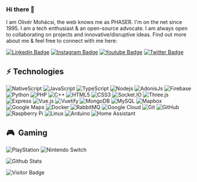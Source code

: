 ### Hi there 👋

I am Olivér Mohácsi, the web knows me as PHASER. I'm on the net since 1995. I am a tech enthusiast & an open-source advocate. I am always open to collaborating on projects and innovative/disruptive ideas. Find out more about me & feel free to connect with me here:

[![Linkedin Badge](https://img.shields.io/badge/-olivermohacsi-blue?style=flat-square&logo=Linkedin&logoColor=white&link=https://www.linkedin.com/in/olivermohacsi/)](https://www.linkedin.com/in/olivermohacsi/)
[![Instagram Badge](https://img.shields.io/badge/-oliverphaser-purple?style=flat-square&logo=instagram&logoColor=white&link=https://instagram.com/oliverphaser/)](https://instagram.com/oliverphaser)
[![Youtube Badge](https://img.shields.io/badge/-oliverphaser-darkred?style=flat-square&logo=youtube&logoColor=white&link=https://www.youtube.com/c/oliverphaser)](https://www.youtube.com/c/oliverphaser)
[![Twitter Badge](https://img.shields.io/badge/-oliverphaser-blue?style=flat-square&logo=twitter&logoColor=white&link=https://www.twitter.com/oliverphaser)](https://www.twitter.com/oliverphaser)

## ⚡ Technologies

![NativeScript](https://img.shields.io/badge/-NativeScript-black?style=flat-square&logo=nativescript)
![JavaScript](https://img.shields.io/badge/-JavaScript-black?style=flat-square&logo=javascript)
![TypeScript](https://img.shields.io/badge/-TypeScript-black?style=flat-square&logo=typescript)
![Nodejs](https://img.shields.io/badge/-Nodejs-black?style=flat-square&logo=Node.js)
![AdonisJs](https://img.shields.io/badge/-AdonisJs-black?style=flat-square&logo=adonisjs)
![Firebase](https://img.shields.io/badge/-Firebase-black?style=flat-square&logo=firebase)
![Python](https://img.shields.io/badge/-Python-black?style=flat-square&logo=Python)
![PHP](https://img.shields.io/badge/-PHP-black?style=flat-square&logo=php)
![C++](https://img.shields.io/badge/-C++-black?style=flat-square&logo=c)
![HTML5](https://img.shields.io/badge/-HTML5-black?style=flat-square&logo=html5&logoColor=white)
![CSS3](https://img.shields.io/badge/-CSS3-black?style=flat-square&logo=css3)
![Socket.IO](https://img.shields.io/badge/-Socket.IO-black?style=flat-square&logo=socket.io)
![Three.js](https://img.shields.io/badge/-Three.js-black?style=flat-square&logo=three.js)
![Express](https://img.shields.io/badge/-Express-black?style=flat-square&logo=express)
![Vue.js](https://img.shields.io/badge/-Vue.js-black?style=flat-square&logo=vue.js)
![Vuetify](https://img.shields.io/badge/-Vuetify-black?style=flat-square&logo=vuetify)
![MongoDB](https://img.shields.io/badge/-MongoDB-black?style=flat-square&logo=mongodb)
![MySQL](https://img.shields.io/badge/-MySQL-black?style=flat-square&logo=mysql)
![Mapbox](https://img.shields.io/badge/-Mapbox-black?style=flat-square&logo=mapbox)
![Google Maps](https://img.shields.io/badge/-Google%20Maps-black?style=flat-square&logo=googlemaps)
![Docker](https://img.shields.io/badge/-Docker-black?style=flat-square&logo=docker)
![RabbitMQ](https://img.shields.io/badge/-RabbitMQ-black?style=flat-square&logo=rabbitmq)
![Google Cloud](https://img.shields.io/badge/Google%20Cloud-black?style=flat-square&logo=google-cloud)
![Git](https://img.shields.io/badge/-Git-black?style=flat-square&logo=git)
![GitHub](https://img.shields.io/badge/-GitHub-black?style=flat-square&logo=github)
![Raspberry Pi](https://img.shields.io/badge/-Raspberry%20Pi-black?style=flat-square&logo=Raspberry-Pi)
![Linux](https://img.shields.io/badge/-Linux-black?style=flat-square&logo=linux)
![Arduino](https://img.shields.io/badge/-Arduino-black?style=flat-square&logo=arduino)
![Home Assistant](https://img.shields.io/badge/-Home%20Assistant-black?style=flat-square&logo=homeassistant)

## 🎮 &nbsp;Gaming

![PlayStation](https://img.shields.io/badge/-PlayStation-black?style=flat-square&logo=playstation)
![Nintendo Switch](https://img.shields.io/badge/-Nintendo%20Switch-black?style=flat-square&logo=nintendoswitch)

![Github Stats](https://github-readme-stats.vercel.app/api?username=oliverphaser&count_private=true&show_icons=true&include_all_commits=true)

![Visitor Badge](https://visitor-badge.laobi.icu/badge?page_id=oliverphaser.oliverphaser)

